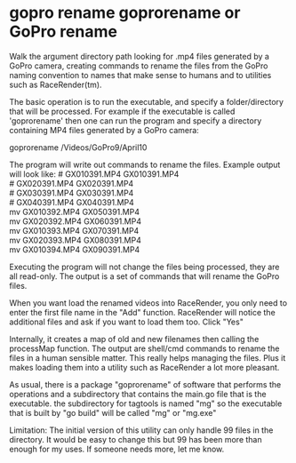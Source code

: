 # gopro rename goprorename or GoPro rename

Walk the argument directory path looking for .mp4 files generated
by a GoPro camera, creating commands to rename the files
from the GoPro naming convention to names that make sense to humans
and to utilities such as RaceRender(tm).

The basic operation is to run the executable, and specify a folder/directory that will be processed.
For example if the executable is called 'goprorename' then one can run the program
and specify a directory containing MP4 files generated by a GoPro camera:

   goprorename  /Videos/GoPro9/April10

The program will write out commands to rename the files.
Example output will look like:
    # GX010391.MP4 GX010391.MP4  
    # GX020391.MP4 GX020391.MP4  
    # GX030391.MP4 GX030391.MP4  
    # GX040391.MP4 GX040391.MP4  
    mv GX010392.MP4 GX050391.MP4  
    mv GX020392.MP4 GX060391.MP4  
    mv GX010393.MP4 GX070391.MP4  
    mv GX020393.MP4 GX080391.MP4  
    mv GX010394.MP4 GX090391.MP4  

Executing the program will not change the files being processed, they are all read-only.
The output is a set of commands that will rename the GoPro files.


When you want load the renamed videos into RaceRender, you only need to enter the first
file name in the "Add" function. RaceRender will notice the additional files and
ask if you want to load them too. Click "Yes"

Internally, it creates  a map of old and new filenames
then calling the processMap function. The output are shell/cmd commands
to rename the files in a human sensible matter. This really helps
managing the files. Plus it makes loading them into a utility such as
RaceRender a lot more pleasant.


As usual, there is a package "goprorename" of software that performs the operations
and a subdirectory that contains the main.go file that is the executable.
the subdirectory for tagtools is named "mg" so the executable that is built
by "go build" will be called "mg" or "mg.exe"



Limitation:
The initial version of this utility can only handle 99 files in the directory.
It would be easy to change this but 99 has been more than enough for
my uses. If someone needs more, let me know.

